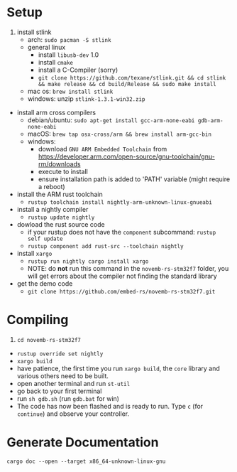 # Setup

1. install stlink
    * arch: `sudo pacman -S stlink`
    * general linux
        * install `libusb-dev` 1.0
        * install `cmake`
        * install a C-Compiler (sorry)
        * `git clone https://github.com/texane/stlink.git && cd stlink && make release && cd build/Release && sudo make install`
    * mac os: `brew install stlink`
    * windows: unzip `stlink-1.3.1-win32.zip`
-  install arm cross compilers
    * debian/ubuntu: `sudo apt-get install gcc-arm-none-eabi gdb-arm-none-eabi`
    * macOS: `brew tap osx-cross/arm && brew install arm-gcc-bin`
    * windows:
        * download `GNU ARM Embedded Toolchain` from https://developer.arm.com/open-source/gnu-toolchain/gnu-rm/downloads
        * execute to install
        * ensure installation path is added to 'PATH' variable (might require a reboot)
-  install the ARM rust toolchain
    * `rustup toolchain install nightly-arm-unknown-linux-gnueabi`
-  install a nightly compiler
    * `rustup update nightly`
-  dowload the rust source code
    * if your rustup does not have the `component` subcommand: `rustup self update`
    * `rustup component add rust-src --toolchain nightly`
-  install `xargo`
    * `rustup run nightly cargo install xargo`
    * NOTE: do **not** run this command in the `novemb-rs-stm32f7` folder, you will get errors about the compiler not finding the standard library
-  get the demo code
    * `git clone https://github.com/embed-rs/novemb-rs-stm32f7.git`

# Compiling

1. `cd novemb-rs-stm32f7`
-  `rustup override set nightly`
-  `xargo build`
-  have patience, the first time you run `xargo build`, the `core` library and various others need to be built.
-  open another terminal and run `st-util`
-  go back to your first terminal
-  run `sh gdb.sh` (run `gdb.bat` for win)
-  The code has now been flashed and is ready to run. Type `c` (for `continue`) and observe your controller.

# Generate Documentation

`cargo doc --open --target x86_64-unknown-linux-gnu`
